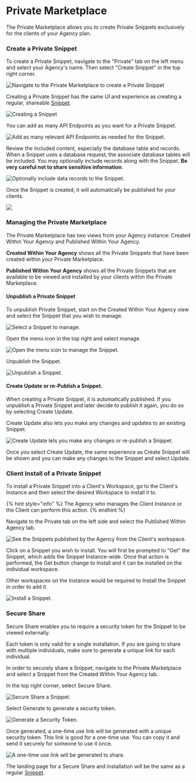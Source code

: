 # Private Marketplace

The Private Marketplace allows you to create Private Snippets exclusively for the clients of your Agency plan.&#x20;

### Create a Private Snippet

To create a Private Snippet, navigate to the "Private" tab on the left menu and select your Agency's name. Then select "Create Snippet" in the top right corner.

![Navigate to the Private Marketplace to create a Private Snippet](<../../.gitbook/assets/CleanShot 2022-03-22 at 16.04.18.png>)

Creating a Private Snippet has the same UI and experience as creating a regular, shareable [Snippet](../../xano-features/snippets.md).

![Creating a Snippet](<../../.gitbook/assets/CleanShot 2022-03-22 at 16.31.00.png>)

You can add as many API Endpoints as you want for a Private Snippet.

![Add as many relevant API Endpoints as needed for the Snippet.](<../../.gitbook/assets/CleanShot 2022-03-22 at 16.33.52.png>)

Review the included content, especially the database table and records. When a Snippet uses a database request, the associate database tables will be included. You may optionally include records along with the Snippet. **Be very careful not to share sensitive information**.

![Optionally include data records to the Snippet.](<../../.gitbook/assets/CleanShot 2022-03-22 at 16.35.09.png>)

Once the Snippet is created, it will automatically be published for your clients.

![](<../../.gitbook/assets/CleanShot 2022-03-22 at 16.37.44.png>)

### Managing the Private Marketplace

The Private Marketplace has two views from your Agency instance: Created Within Your Agency and Published Within Your Agency.

**Created Within Your Agency** shows all the Private Snippets that have been created within your Private Marketplace.

**Published Within Your Agency** shows all the Private Snippets that are available to be viewed and installed by your clients within the Private Marketplace.

#### Unpublish a Private Snippet

To unpublish Private Snippet, start on the Created Within Your Agency view and select the Snippet that you wish to manage.

![Select a Snippet to manage.](<../../.gitbook/assets/CleanShot 2022-03-22 at 16.43.05.png>)

Open the menu icon in the top right and select manage.

![Open the menu icon to manage the Snippet.](<../../.gitbook/assets/CleanShot 2022-03-22 at 16.43.55.png>)

Unpublish the Snippet.

![Unpublish a Snippet.](<../../.gitbook/assets/CleanShot 2022-03-22 at 16.45.07.png>)

#### Create Update or re-Publish a Snippet.

When creating a Private Snippet, it is automatically published. If you unpublish a Private Snippet and later decide to publish it again, you do so by selecting Create Update.

Create Update also lets you make any changes and updates to an existing Snippet.

![Create Update lets you make any changes or re-publish a Snippet.](<../../.gitbook/assets/CleanShot 2022-03-22 at 16.48.06.png>)

Once you select Create Update, the same experience as Create Snippet will be shown and you can make any changes to the Snippet and select Update.

### Client Install of a Private Snippet

To install a Private Snippet into a Client's Workspace, go to the Client's Instance and then select the desired Workspace to install it to.

{% hint style="info" %}
The Agency who manages the Client Instance or the Client can perform this action.
{% endhint %}

Navigate to the Private tab on the left side and select the Published Within Agency tab.

![See the Snippets published by the Agency from the Client's workspace.](<../../.gitbook/assets/CleanShot 2022-03-22 at 17.07.58.png>)

Click on a Snippet you wish to install. You will first be prompted to "Get" the Snippet, which adds the Snippet Instance-wide. Once that action is performed, the Get button change to Install and it can be installed on the individual workspace.&#x20;

Other workspaces on the Instance would be required to Install the Snippet in order to add it.

![Install a Snippet.](<../../.gitbook/assets/CleanShot 2022-03-22 at 17.09.28.png>)



### Secure Share

Secure Share enables you to require a security token for the Snippet to be viewed externally.&#x20;

Each token is only valid for a single installation. If you are going to share with multiple individuals, make sure to generate a unique link for each individual.

In order to securely share a Snippet, navigate to the Private Marketplace and select a Snippet from the Created Within Your Agency tab.

In the top right corner, select Secure Share.

![Secure Share a Snippet.](<../../.gitbook/assets/CleanShot 2022-03-22 at 17.23.15.png>)

Select Generate to generate a security token.

![Generate a Security Token.](<../../.gitbook/assets/CleanShot 2022-03-22 at 17.25.15.png>)

Once generated, a one-time use link will be generated with a unique security token. This link is good for a one-time use. You can copy it and send it securely for someone to use it once.

![A one-time use link will be generated to share.](<../../.gitbook/assets/CleanShot 2022-03-22 at 17.26.41.png>)

The landing page for a Secure Share and installation will be the same as a regular [Snippet](../../xano-features/snippets.md).
